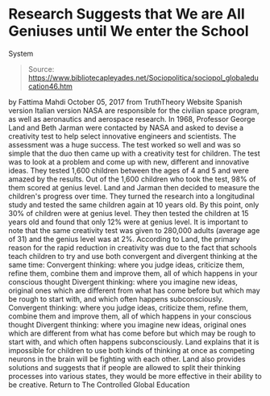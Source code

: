 # Research Suggests that We are All Geniuses until We enter the School 
System

> Source: https://www.bibliotecapleyades.net/Sociopolitica/sociopol_globaleducation46.htm

by Fattima Mahdi October 05, 2017
from TruthTheory Website
Spanish version
Italian version
NASA are responsible for the civilian space program, as well as aeronautics and aerospace research.
In 1968, Professor George Land and Beth Jarman were contacted by NASA and asked to devise a creativity test to help select innovative engineers and scientists.
The assessment was a huge success. The test worked so well and was so simple that the duo then came up with a creativity test for children.
The test was to look at a problem and come up with new, different and innovative ideas.
They tested 1,600 children between the ages of 4 and 5 and were amazed by the results. Out of the 1,600 children who took the test, 98% of them scored at genius level.
Land and Jarman then decided to measure the children's progress over time. They turned the research into a longitudinal study and tested the same children again at 10 years old.
By this point, only 30% of children were at genius level. They then tested the children at 15 years old and found that only 12% were at genius level.
It is important to note that the same creativity test was given to 280,000 adults (average age of 31) and the genius level was at 2%. According to Land, the primary reason for the rapid reduction in creativity was due to the fact that schools teach children to try and use both convergent and divergent thinking at the same time:
Convergent thinking: where you judge ideas, criticize them, refine them, combine them and improve them, all of which happens in your conscious thought Divergent thinking: where you imagine new ideas, original ones which are different from what has come before but which may be rough to start with, and which often happens subconsciously.
Convergent thinking:
where you judge ideas, criticize them, refine them, combine them and improve them, all of which happens in your conscious thought
Divergent thinking:
where you imagine new ideas, original ones which are different from what has come before but which may be rough to start with, and which often happens subconsciously.
Land explains that it is impossible for children to use both kinds of thinking at once as competing neurons in the brain will be fighting with each other.
Land also provides solutions and suggests that if people are allowed to split their thinking processes into various states, they would be more effective in their ability to be creative.
Return to The Controlled Global Education
